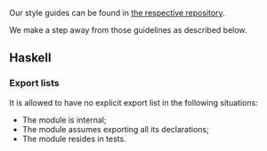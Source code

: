 Our style guides can be found in [the respective repository](https://github.com/serokell/style).

We make a step away from those guidelines as described below.

## Haskell

### Export lists

It is allowed to have no explicit export list in the following situations:
* The module is internal;
* The module assumes exporting all its declarations;
* The module resides in tests.
